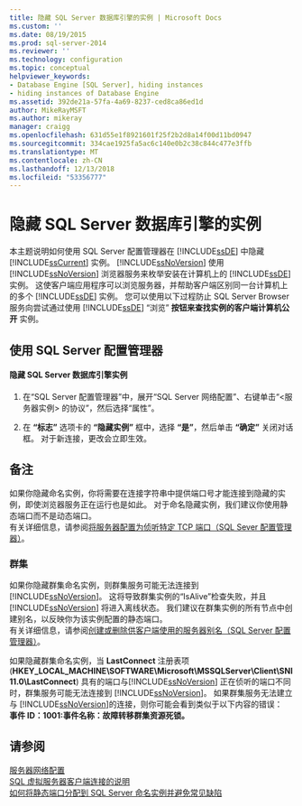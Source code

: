 ```yaml
---
title: 隐藏 SQL Server 数据库引擎的实例 | Microsoft Docs
ms.custom: ''
ms.date: 08/19/2015
ms.prod: sql-server-2014
ms.reviewer: ''
ms.technology: configuration
ms.topic: conceptual
helpviewer_keywords:
- Database Engine [SQL Server], hiding instances
- hiding instances of Database Engine
ms.assetid: 392de21a-57fa-4a69-8237-ced8ca86ed1d
author: MikeRayMSFT
ms.author: mikeray
manager: craigg
ms.openlocfilehash: 631d55e1f8921601f25f2b2d8a14f00d11bd0947
ms.sourcegitcommit: 334cae1925fa5ac6c140e0b2c38c844c477e3ffb
ms.translationtype: MT
ms.contentlocale: zh-CN
ms.lasthandoff: 12/13/2018
ms.locfileid: "53356777"
---
```

# <a name="hide-an-instance-of-sql-server-database-engine"></a>隐藏 SQL Server 数据库引擎的实例
  本主题说明如何使用 SQL Server 配置管理器在 [!INCLUDE[ssDE](../../includes/ssde-md.md)] 中隐藏 [!INCLUDE[ssCurrent](../../includes/sscurrent-md.md)] 实例。 [!INCLUDE[ssNoVersion](../../includes/ssnoversion-md.md)] 使用 [!INCLUDE[ssNoVersion](../../includes/ssnoversion-md.md)] 浏览器服务来枚举安装在计算机上的 [!INCLUDE[ssDE](../../includes/ssde-md.md)] 实例。 这使客户端应用程序可以浏览服务器，并帮助客户端区别同一台计算机上的多个 [!INCLUDE[ssDE](../../includes/ssde-md.md)] 实例。 您可以使用以下过程防止 SQL Server Browser 服务向尝试通过使用 [!INCLUDE[ssDE](../../includes/ssde-md.md)] “浏览” **按钮来查找实例的客户端计算机公开** 实例。  
  
##  <a name="SSMSProcedure"></a> 使用 SQL Server 配置管理器  
  
#### <a name="to-hide-an-instance-of-the-sql-server-database-engine"></a>隐藏 SQL Server 数据库引擎实例  
  
1.  在“SQL Server 配置管理器”中，展开“SQL Server 网络配置”、右键单击“\<服务器实例> 的协议”，然后选择“属性”。  
  
2.  在 **“标志”** 选项卡的 **“隐藏实例”** 框中，选择 **“是”**，然后单击 **“确定”** 关闭对话框。 对于新连接，更改会立即生效。  
  
## <a name="remarks"></a>备注  
 如果你隐藏命名实例，你将需要在连接字符串中提供端口号才能连接到隐藏的实例，即使浏览器服务正在运行也是如此。 对于命名隐藏实例，我们建议你使用静态端口而不是动态端口。  
  有关详细信息，请参阅[将服务器配置为侦听特定 TCP 端口（SQL Sever 配置管理器）](configure-a-server-to-listen-on-a-specific-tcp-port.md)。  
  
### <a name="clustering"></a>群集  
 如果你隐藏群集命名实例，则群集服务可能无法连接到 [!INCLUDE[ssNoVersion](../../includes/ssnoversion-md.md)]。 这将导致群集实例的“IsAlive”检查失败，并且 [!INCLUDE[ssNoVersion](../../includes/ssnoversion-md.md)] 将进入离线状态。 我们建议在群集实例的所有节点中创建别名，以反映你为该实例配置的静态端口。  
 有关详细信息，请参阅[创建或删除供客户端使用的服务器别名（SQL Server 配置管理器）](create-or-delete-a-server-alias-for-use-by-a-client.md)。  
  
 如果隐藏群集命名实例，当 **LastConnect** 注册表项 (**HKEY_LOCAL_MACHINE\SOFTWARE\Microsoft\MSSQLServer\Client\SNI11.0\LastConnect**) 具有的端口与[!INCLUDE[ssNoVersion](../../includes/ssnoversion-md.md)] 正在侦听的端口不同时，群集服务可能无法连接到 [!INCLUDE[ssNoVersion](../../includes/ssnoversion-md.md)]。 如果群集服务无法建立与 [!INCLUDE[ssNoVersion](../../includes/ssnoversion-md.md)]的连接，则你可能会看到类似于以下内容的错误：  
**事件 ID：1001:事件名称：故障转移群集资源死锁。**  
  
## <a name="see-also"></a>请参阅  
 [服务器网络配置](server-network-configuration.md)   
 [SQL 虚拟服务器客户端连接的说明](https://support.microsoft.com/kb/273673)   
 [如何将静态端口分配到 SQL Server 命名实例并避免常见缺陷](https://blogs.msdn.com/b/arvindsh/archive/2012/09/08/how-to-assign-a-static-port-to-a-sql-server-named-instance-and-avoid-a-common-pitfall.aspx)  
  
  
